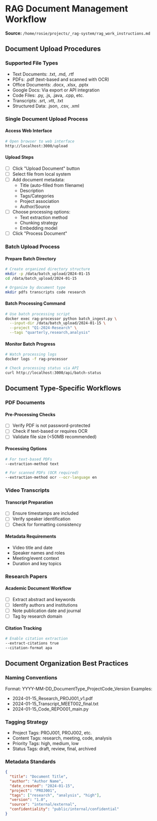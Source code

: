 # RAG Document Management Workflow

**Source:** `/home/rosie/projects/_rag-system/rag_work_instructions.md`

## Document Upload Procedures

### Supported File Types
- Text Documents: .txt, .md, .rtf
- PDFs: .pdf (text-based and scanned with OCR)
- Office Documents: .docx, .xlsx, .pptx
- Google Docs: Via export or API integration
- Code Files: .py, .js, .java, .cpp, etc.
- Transcripts: .srt, .vtt, .txt
- Structured Data: .json, .csv, .xml

### Single Document Upload Process

#### Access Web Interface
```bash
# Open browser to web interface
http://localhost:3000/upload
```

#### Upload Steps
- [ ] Click "Upload Document" button
- [ ] Select file from local system
- [ ] Add document metadata:
    - Title (auto-filled from filename)
    - Description
    - Tags/Categories
    - Project association
    - Author/Source
- [ ] Choose processing options:
    - Text extraction method
    - Chunking strategy
    - Embedding model
- [ ] Click "Process Document"

### Batch Upload Process

#### Prepare Batch Directory
```bash
# Create organized directory structure
mkdir -p /data/batch_upload/2024-01-15
cd /data/batch_upload/2024-01-15

# Organize by document type
mkdir pdfs transcripts code research
```

#### Batch Processing Command
```bash
# Use batch processing script
docker exec rag-processor python batch_ingest.py \
  --input-dir /data/batch_upload/2024-01-15 \
  --project "Q1-2024-Research" \
  --tags "quarterly,research,analysis"
```

#### Monitor Batch Progress
```bash
# Watch processing logs
docker logs -f rag-processor

# Check processing status via API
curl http://localhost:3000/api/batch-status
```

## Document Type-Specific Workflows

### PDF Documents

#### Pre-Processing Checks
- [ ] Verify PDF is not password-protected
- [ ] Check if text-based or requires OCR
- [ ] Validate file size (<50MB recommended)

#### Processing Options
```bash
# For text-based PDFs
--extraction-method text

# For scanned PDFs (OCR required)
--extraction-method ocr --ocr-language en
```

### Video Transcripts

#### Transcript Preparation
- [ ] Ensure timestamps are included
- [ ] Verify speaker identification
- [ ] Check for formatting consistency

#### Metadata Requirements
- Video title and date
- Speaker names and roles
- Meeting/event context
- Duration and key topics

### Research Papers

#### Academic Document Workflow
- [ ] Extract abstract and keywords
- [ ] Identify authors and institutions
- [ ] Note publication date and journal
- [ ] Tag by research domain

#### Citation Tracking
```bash
# Enable citation extraction
--extract-citations true
--citation-format apa
```

## Document Organization Best Practices

### Naming Conventions
Format: YYYY-MM-DD_DocumentType_ProjectCode_Version
Examples:
- 2024-01-15_Research_PROJ001_v1.pdf
- 2024-01-15_Transcript_MEET002_final.txt
- 2024-01-15_Code_REPO001_main.py

### Tagging Strategy
- Project Tags: PROJ001, PROJ002, etc.
- Content Tags: research, meeting, code, analysis
- Priority Tags: high, medium, low
- Status Tags: draft, review, final, archived

### Metadata Standards
```json
{
  "title": "Document Title",
  "author": "Author Name",
  "date_created": "2024-01-15",
  "project": "PROJ001",
  "tags": ["research", "analysis", "high"],
  "version": "1.0",
  "source": "internal/external",
  "confidentiality": "public/internal/confidential"
}
```